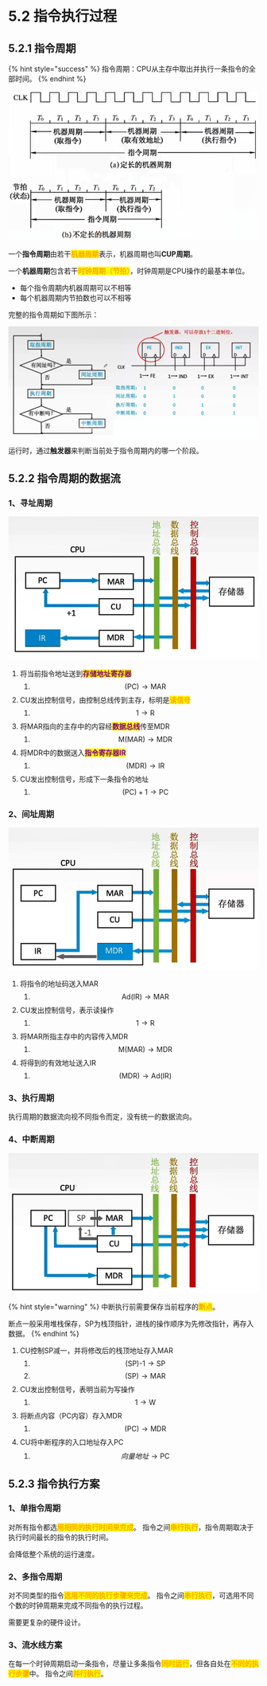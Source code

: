 # 5.2 指令执行过程

## 5.2.1 指令周期

{% hint style="success" %}
指令周期：CPU从主存中取出并执行一条指令的全部时间。
{% endhint %}

![](../.gitbook/assets/机器周期.png)

一个**指令周期**由若干<mark style="color:orange;">**机器周期**</mark>表示，机器周期也叫**CUP周期**。

一个**机器周期**包含若干<mark style="color:orange;">**时钟周期（节拍）**</mark>，时钟周期是CPU操作的最基本单位。

* 每个指令周期内机器周期可以不相等
* 每个机器周期内节拍数也可以不相等 

完整的指令周期如下图所示：

![](../.gitbook/assets/指令周期流程.png)

运行时，通过**触发器**来判断当前处于指令周期内的哪一个阶段。

## 5.2.2 指令周期的数据流

### 1、寻址周期

![](../.gitbook/assets/取址周期.png)

1. 将当前指令地址送到<mark style="color:purple;">**存储地址寄存器**</mark>
   1. $$\text{(PC)} \to \text{MAR}$$
2. CU发出控制信号，由控制总线传到主存，标明是<mark style="color:orange;">**读信号**</mark>
   1. $$1 \to \text{R}$$
3. 将MAR指向的主存中的内容经<mark style="color:purple;">**数据总线**</mark>传至MDR
   1. $$\text{M(MAR)} \to \text{MDR}$$
4. 将MDR中的数据送入<mark style="color:purple;">**指令寄存器IR**</mark>
   1. $$\text{(MDR)} \to \text{IR}$$
5. CU发出控制信号，形成下一条指令的地址
   1. $$\text{(PC)}+1 \to \text{PC}$$

### 2、间址周期

![](../.gitbook/assets/间址周期.png)

1. 将指令的地址码送入MAR
   1. $$\text{Ad(IR)} \to \text{MAR}$$
2. CU发出控制信号，表示读操作
   1. $$1 \to \text{R}$$
3. 将MAR所指主存中的内容传入MDR
   1. $$\text{M(MAR)} \to \text{MDR}$$
4. 将得到的有效地址送入IR
   1. $$\text{(MDR)} \to \text{Ad(IR)}$$

### 3、执行周期

执行周期的数据流向视不同指令而定，没有统一的数据流向。

### 4、中断周期

![](../.gitbook/assets/中断周期.png)

{% hint style="warning" %}
中断执行前需要保存当前程序的<mark style="color:orange;">**断点**</mark>。

断点一般采用堆栈保存，SP为栈顶指针，进栈的操作顺序为先修改指针，再存入数据。
{% endhint %}

1. CU控制SP减一，并将修改后的栈顶地址存入MAR
   1. $$\text{(SP)-1}\to \text{SP}$$
   2. $$\text{(SP)}\to \text{MAR}$$
2. CU发出控制信号，表明当前为写操作
   1. $$1 \to \text{W}$$
3. 将断点内容（PC内容）存入MDR
   1. $$\text{(PC)} \to \text{MDR}$$
4. CU将中断程序的入口地址存入PC
   1. $$向量地址 \to \text{PC}$$

## 5.2.3 指令执行方案

### 1、单指令周期

对所有指令都选<mark style="color:orange;">**用相同的执行时间来完成**</mark>。 指令之间<mark style="color:orange;">**串行执行**</mark>，指令周期取决于执行时间最长的指令的执行时间。

会降低整个系统的运行速度。

### 2、多指令周期

对不同类型的指令<mark style="color:orange;">**选用不同的执行步骤来完成**</mark>。 指令之间<mark style="color:orange;">**串行执行**</mark>，可选用不同个数的时钟周期来完成不同指令的执行过程。 

需要更复杂的硬件设计。

### 3、流水线方案

在每一个时钟周期启动一条指令，尽量让多条指令<mark style="color:orange;">**同时运行**</mark>，但各自处在<mark style="color:orange;">**不同的执行步骤**</mark>中。 指令之间<mark style="color:orange;">**并行执行**</mark>。
